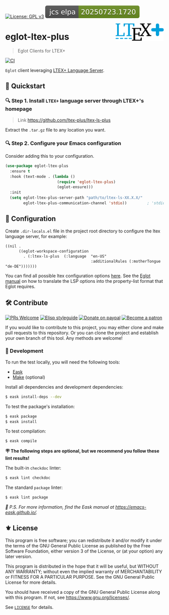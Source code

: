 [![License: GPL v3](https://img.shields.io/badge/License-GPL%20v3-blue.svg)](https://www.gnu.org/licenses/gpl-3.0)
[![JCS-ELPA](https://raw.githubusercontent.com/jcs-emacs/badges/master/elpa/v/eglot-ltex-plus.svg)](https://jcs-emacs.github.io/jcs-elpa/#/eglot-ltex-plus)

<img align="right" src="./etc/logo.png" with="115" height="55">

# eglot-ltex-plus
> Eglot Clients for LTEX+

[![CI](https://github.com/emacs-languagetool/eglot-ltex-plus/actions/workflows/test.yml/badge.svg)](https://github.com/emacs-languagetool/eglot-ltex-plus/actions/workflows/test.yml)

`Eglot` client leveraging [LTEX+ Language Server](https://github.com/ltex-plus/ltex-ls-plus).

## 💾 Quickstart

### 🔍 Step 1. Install `LTEX+` language server through LTEX+'s homepage
> Link https://github.com/ltex-plus/ltex-ls-plus

Extract the `.tar.gz` file to any location you want.

### 🔍 Step 2. Configure your Emacs configuration

Consider adding this to your configuration.

```el
(use-package eglot-ltex-plus
  :ensure t
  :hook (text-mode . (lambda ()
                       (require 'eglot-ltex-plus)
                       (eglot-ensure)))
  :init
  (setq eglot-ltex-plus-server-path "path/to/ltex-ls-XX.X.X/"
        eglot-ltex-plus-communication-channel 'stdio))         ; 'stdio or 'tcp
```

## 🔧 Configuration

Create `.dir-locals.el` file in the project root directory to configure the ltex
language server, for example:

```elisp
((nil .
      ((eglot-workspace-configuration
        . (:ltex-ls-plus  (:language  "en-US"
                                      :additionalRules (:motherTongue "de-DE")))))))
```

You can find all possible ltex configuration options
[here](https://ltex-plus.github.io/ltex-plus/settings.html). See the
[Eglot manual](https://joaotavora.github.io/eglot/#JSONRPC-objects-in-Elisp) on
how to translate the LSP options into the property-list format that Eglot
requires.

## 🛠️ Contribute

[![PRs Welcome](https://img.shields.io/badge/PRs-welcome-brightgreen.svg)](http://makeapullrequest.com)
[![Elisp styleguide](https://img.shields.io/badge/elisp-style%20guide-purple)](https://github.com/bbatsov/emacs-lisp-style-guide)
[![Donate on paypal](https://img.shields.io/badge/paypal-donate-1?logo=paypal&color=blue)](https://www.paypal.me/jcs090218)
[![Become a patron](https://img.shields.io/badge/patreon-become%20a%20patron-orange.svg?logo=patreon)](https://www.patreon.com/jcs090218)

If you would like to contribute to this project, you may either
clone and make pull requests to this repository. Or you can
clone the project and establish your own branch of this tool.
Any methods are welcome!

### 🔬 Development

To run the test locally, you will need the following tools:

- [Eask](https://emacs-eask.github.io/)
- [Make](https://www.gnu.org/software/make/) (optional)

Install all dependencies and development dependencies:

```sh
$ eask install-deps --dev
```

To test the package's installation:

```sh
$ eask package
$ eask install
```

To test compilation:

```sh
$ eask compile
```

**🪧 The following steps are optional, but we recommend you follow these lint results!**

The built-in `checkdoc` linter:

```sh
$ eask lint checkdoc
```

The standard `package` linter:

```sh
$ eask lint package
```

*📝 P.S. For more information, find the Eask manual at https://emacs-eask.github.io/.*

## ⚜️ License

This program is free software; you can redistribute it and/or modify
it under the terms of the GNU General Public License as published by
the Free Software Foundation, either version 3 of the License, or
(at your option) any later version.

This program is distributed in the hope that it will be useful,
but WITHOUT ANY WARRANTY; without even the implied warranty of
MERCHANTABILITY or FITNESS FOR A PARTICULAR PURPOSE.  See the
GNU General Public License for more details.

You should have received a copy of the GNU General Public License
along with this program.  If not, see <https://www.gnu.org/licenses/>.

See [`LICENSE`](./LICENSE) for details.
